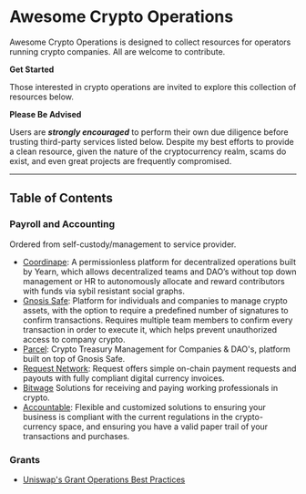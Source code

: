 # Awesome Crypto Operations

Awesome Crypto Operations is designed to collect resources for operators running crypto companies. All are welcome to contribute.

**Get Started**

Those interested in crypto operations are invited to explore this collection of resources below.

**Please Be Advised**

Users are _**strongly encouraged**_ to perform their own due diligence before trusting third-party services listed below. Despite my best efforts to provide a clean resource, given the nature of the cryptocurrency realm, scams do exist, and even great projects are frequently compromised.

-----

## Table of Contents  

### Payroll and Accounting
Ordered from self-custody/management to service provider.

* [Coordinape](https://coordinape.com/): A permissionless platform for decentralized operations built by Yearn, which allows decentralized teams and DAO’s without top down management or HR to autonomously allocate and reward contributors with funds via sybil resistant social graphs.
* [Gnosis Safe](https://gnosis-safe.io/): Platform for individuals and companies to manage crypto assets, with the option to require a predefined number of signatures to confirm transactions. Requires multiple team members to confirm every transaction in order to execute it, which helps prevent unauthorized access to company crypto.
* [Parcel](https://parcel.money/): Crypto Treasury Management for Companies & DAO's, platform built on top of Gnosis Safe.
* [Request Network](https://request.network/en/): Request offers simple on-chain payment requests and payouts with fully compliant digital currency invoices. 
* [Bitwage](https://www.bitwage.com/) Solutions for receiving and paying working professionals in crypto.
* [Accountable](https://accountable.dk/): Flexible and customized solutions to ensuring your business is compliant with the current regulations in the crypto-currency space, and ensuring you have a valid paper trail of your transactions and purchases.


### Grants
* [Uniswap's Grant Operations Best Practices](https://www.notion.so/Best-Practices-wip-957af9bde2624a3d9bf4cbd8b7592116)
